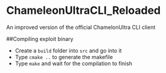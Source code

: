 # ChameleonUltraCLI_Reloaded
An improved version of the official ChamelonUltra CLI client

##Compiling exploit binary
- Create a ``build`` folder into ``src`` and go into it
- Type ``cmake ..`` to generate the makefile
- Type ``make`` and wait for the compilation to finish
